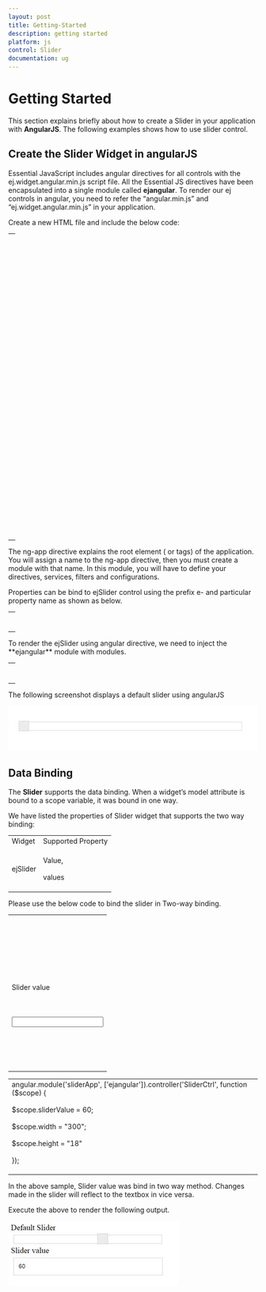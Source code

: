 ```yaml
---
layout: post
title: Getting-Started
description: getting started
platform: js
control: Slider
documentation: ug
---
```


# Getting Started

This section explains briefly about how to create a Slider in your application with **AngularJS**. The following examples shows how to use slider control.

## Create the Slider Widget in angularJS

Essential JavaScript includes angular directives for all controls with the ej.widget.angular.min.js script file. All the Essential JS directives have been encapsulated into a single module called **ejangular**. To render our ej controls in angular, you need to refer the “angular.min.js” and “ej.widget.angular.min.js” in your application.

Create a new HTML file and include the below code:

<table>
<tr>
<td>
<!doctype html><br/><br/><html lang="en" ng-app="sliderApp"><br/><br/><head><br/><br/><title>Essential Studio for JavaScript : Angular JS Support for Slider </title><br/><br/><!-- Style sheet for default theme (flat azure) --><br/><br/><link href="http://cdn.syncfusion.com/14.3.0.49/js/web/flat-azure/ej.web.all.min.css" rel="stylesheet" /><br/><br/><!--Scripts--><br/><br/><script src="http://cdn.syncfusion.com/js/assets/external/jquery-1.11.3.min.js" type="text/javascript"> </script><br/><br/><script src="http://cdn.syncfusion.com/js/assets/external/jquery.easing.1.3.min.js" type="text/javascript"></script><br/><br/><script src="http://cdn.syncfusion.com/js/assets/external/angular.min.js"></script><br/><br/><script type="text/javascript" src="http://cdn.syncfusion.com/14.3.0.49/js/web/ej.web.all.min.js "></script><br/><br/><script src="http://cdn.syncfusion.com/14.3.0.49/js/common/ej.widget.angular.min.js"></script><br/><br/><!--Add custom scripts here --><br/><br/></head><br/><br/><body ng-controller="SliderCtrl"><br/><br/><!--Add the slider element and controller--><br/><br/></body><br/><br/></html><br/><br/></td></tr>
</table>
The ng-app directive explains the root element (<html> or <body> tags) of the application. You will assign a name to the ng-app directive, then you must create a module with that name. In this module, you will have to define your directives, services, filters and configurations.

Properties can be bind to ejSlider control using the prefix e- and particular property name as shown as below.

<table>
<tr>
<td>
<div id="BasicSlider" ej-slider e-height="20" e-width="500"></div><br/><br/></td></tr>
</table>
To render the ejSlider using angular directive, we need to inject the **ejangular** module with modules.

<table>
<tr>
<td>
<script><br/><br/>angular.module('sliderApp', ['ejangular'])<br/><br/>.controller('SliderCtrl', function ($scope) {<br/><br/>});<br/><br/></script><br/><br/></td></tr>
</table>
The following screenshot displays a default slider using angularJS

![](Getting-Started_images/GettingStarted_img1.jpeg)


## Data Binding

The **Slider** supports the data binding. When a widget’s model attribute is bound to a scope variable, it was bound in one way.

We have listed the properties of Slider widget that supports the two way binding:

<table>
<tr>
<td>
Widget<br/><br/></td><td>
Supported Property<br/><br/></td></tr>
<tr>
<td>
ejSlider<br/><br/></td><td>
Value,<br/><br/>values<br/><br/></td></tr>
</table>
Please use the below code to bind the slider in Two-way binding.

<table>
<tr>
<td>
<div class="angularbind"><br/><br/><div id="control"><br/><br/><div id="Slider" ej-slider e-width="width" e-value="sliderValue" e-height="height"></div><br/><br/></div><br/><br/><span>Slider value</span><br/><br/><div id="binding"><br/><br/><input type="text" name="slider" class="input ejinputtext" ng-model="sliderValue" /><br/><br/></div><br/><br/></div><br/><br/></td></tr>
</table>
<table>
<tr>
<td>
angular.module('sliderApp', ['ejangular']).controller('SliderCtrl', function ($scope) {<br/><br/>$scope.sliderValue = 60;<br/><br/>$scope.width = "300";<br/><br/>$scope.height = "18"<br/><br/>});<br/><br/></td></tr>
</table>
In the above sample, Slider value was bind in two way method. Changes made in the slider will reflect to the textbox in vice versa.

Execute the above to render the following output.

![](Getting-Started_images/GettingStarted_img2.jpeg)


